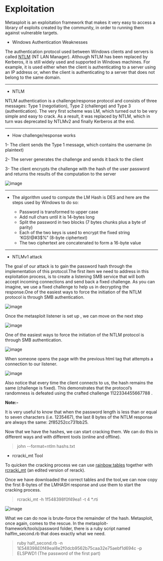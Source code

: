 # Exploitation

Metasploit is an exploitation framework that makes it very easy to access a library of exploits created by the community, in order to running them against vulnerable
targets.


* Windows Authentication Weaknesses

The authentication protocol used between Windows clients and servers is called [NTLM](https://msdn.microsoft.com/en-us/library/windows/desktop/aa378749(v=vs.85).aspx)  (NT LAN Manager). Although NTLM has been replaced by Kerberos, it is still
widely used and supported in Windows machines. For example, it is used either when the client is authenticating to a server using an IP address or, when the client is
authenticating to a server that does not belong to the same domain.

---

* NTLM

NTLM authentication is a challenge/response protocol and consists of three messages: Type 1 (negotiation), Type 2 (challenge) and Type 3 (authentication). The very first scheme was LM, which turned out to be very simple and easy to crack. As a result, it was replaced by NTLM, which in turn was deprecated by NTLMv2 and finally Kerberos at the end.

---

* How challenge/response works

1- The client sends the Type 1 message, which contains the username (in plaintext)

2- The server generates the challenge and sends it back to the client

3- The client encrypts the challenge with the hash of the user password and returns the results of the computation to the server

![image](https://user-images.githubusercontent.com/73122852/232254349-807cf567-d443-4e05-9332-b5c61f9b5f36.png)

---

* The algorithm used to compute the LM Hash is DES and here are the steps used by Windows to do so:

  + Password is transformed to upper case
  + Add null chars until it is 14-bytes long
  + Split the password in two blocks (7 bytes chunks plus a byte of parity)
  + Each of the two keys is used to encrypt the fixed string ‘KGS!@#3$%” (8-byte ciphertext)
  + The two ciphertext are concatenated to form a 16-byte value


---

* NTLMv1 attack

The goal of our attack is to gain the password hash through the implementation of this protocol.The first item we need to address in this exploitation
process, is to create a listening SMB service that will both accept incoming connections and send back a fixed challenge. As you can imagine, we use a fixed challenge to help us in decrypting the response.One of the easiest ways to force the initiation of the NTLM protocol is through SMB authentication.


![image](https://user-images.githubusercontent.com/73122852/232258329-31809542-0f36-49d5-a74f-3b38762458c0.png)

Once the metasploit listener is set up , we can move on the next step

![image](https://user-images.githubusercontent.com/73122852/232258383-f8f5396b-b317-4cae-865f-6a8521556b3b.png)

One of the easiest ways to force the initiation of the NTLM protocol is through SMB authentication.


![image](https://user-images.githubusercontent.com/73122852/232258424-1ff0b22c-1f70-4536-9786-ead9830fbf19.png)

When someone opens the page with the previous html tag that attempts a connection to our listener.

![image](https://user-images.githubusercontent.com/73122852/232258483-90a5f426-8d35-400e-8291-d0efc51f4175.png)


Also notice that every time the client connects to us, the hash remains the same (challenge is fixed). This demonstrates that the protocol’s randomness is defeated using the crafted challenge 1122334455667788 .


**Note:-**

It is very useful to know that when the password length is less than or equal to seven characters (i.e. 1235467), the last 8 bytes of the NTLM response are always the same: 2f85252cc731bb25.


Now that we have the hashes, we can start cracking them. We can do this in different ways and with different tools (online and offline).

> john --format=ntlm hashs.txt

* rcracki_mt  Tool

To quicken the cracking process we can use [rainbow tables](http://project-rainbowcrack.com/table.htm) together with [rcracki_mt](https://github.com/foreni-packages/rcracki_mt) (an edited version of rerack).

Once we have downloaded the correct tables and the tool,we can now copy the first 8-bytes of the LMHASH response and use them to start the cracking process.

> rcracki_mt -h 1f548398f0f49ea1 -t 4 *.rti

![image](https://user-images.githubusercontent.com/73122852/232259381-cd447eec-15b4-475a-8919-2b75f8a898e7.png)

What we can do now is brute-force the remainder of the hash. Metasploit, once again, comes to the rescue. In the metasploit-framework/tools/password folder,
there is a ruby script named halflm_second.rb that does exactly what we need.

> ruby half_second.rb -n  1£548398£0f49eal8e2f0dcb9562b75caa32e75aebf1d694c  -p ELSPWD1 (The password of the first part)






